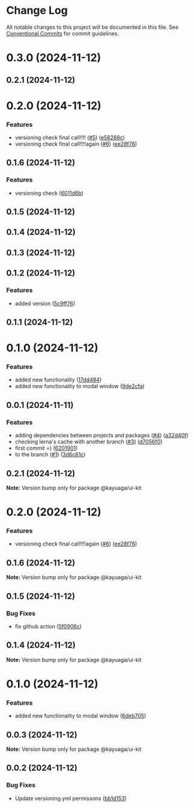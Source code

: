 # Change Log

All notable changes to this project will be documented in this file.
See [Conventional Commits](https://conventionalcommits.org) for commit guidelines.

# 0.3.0 (2024-11-12)



## 0.2.1 (2024-11-12)



# 0.2.0 (2024-11-12)


### Features

* versioning check final call!!!! ([#5](https://github.com/Kayuaga/techJump/issues/5)) ([e58288c](https://github.com/Kayuaga/techJump/commit/e58288c31f63ee528e09d7862a694461fd96285b))
* versioning check final call!!!!again ([#6](https://github.com/Kayuaga/techJump/issues/6)) ([ee28f76](https://github.com/Kayuaga/techJump/commit/ee28f7683e1b08774148c07d5c0f339c099edbd1))



## 0.1.6 (2024-11-12)


### Features

* versioning check ([6011d6b](https://github.com/Kayuaga/techJump/commit/6011d6b687b32b6c10a8146ad775a7d865edad9f))



## 0.1.5 (2024-11-12)



## 0.1.4 (2024-11-12)



## 0.1.3 (2024-11-12)



## 0.1.2 (2024-11-12)


### Features

* added version ([5c9ff76](https://github.com/Kayuaga/techJump/commit/5c9ff762dbcb2e6dc04f4cbe50d8d44d46ae2453))



## 0.1.1 (2024-11-12)



# 0.1.0 (2024-11-12)


### Features

* added new functionality ([17dd484](https://github.com/Kayuaga/techJump/commit/17dd484fcf6b05d53582e8c775171612c551a5fe))
* added new functionality to modal window ([9de2cfa](https://github.com/Kayuaga/techJump/commit/9de2cfaf3929da033979f622f65ce42587cde086))



## 0.0.1 (2024-11-11)


### Features

* adding dependencies between projects and packages ([#4](https://github.com/Kayuaga/techJump/issues/4)) ([a32d40f](https://github.com/Kayuaga/techJump/commit/a32d40f53e4a5e3441f7147fa08f7d0d45a3c47a))
* checking lerna's cache with another branch ([#3](https://github.com/Kayuaga/techJump/issues/3)) ([d7056f0](https://github.com/Kayuaga/techJump/commit/d7056f00d004d863ed20e4fe5a2769aaf8ea13f8))
* first commit =) ([6201901](https://github.com/Kayuaga/techJump/commit/62019016a9be02618f617c4d9051d3532f76a339))
* to the branch ([#1](https://github.com/Kayuaga/techJump/issues/1)) ([3d6c61c](https://github.com/Kayuaga/techJump/commit/3d6c61cf34cb9eeb1e69fdd3fbf15bd4a958fdf7))





## 0.2.1 (2024-11-12)

**Note:** Version bump only for package @kayuaga/ui-kit





# 0.2.0 (2024-11-12)


### Features

* versioning check final call!!!!again ([#6](https://github.com/Kayuaga/techJump/issues/6)) ([ee28f76](https://github.com/Kayuaga/techJump/commit/ee28f7683e1b08774148c07d5c0f339c099edbd1))





## 0.1.6 (2024-11-12)

**Note:** Version bump only for package @kayuaga/ui-kit





## 0.1.5 (2024-11-12)


### Bug Fixes

* fix github action ([5f0906c](https://github.com/Kayuaga/techJump/commit/5f0906c5eb7abe8233095eea1f611866fdd0a7a3))





## 0.1.4 (2024-11-12)

**Note:** Version bump only for package @kayuaga/ui-kit





# 0.1.0 (2024-11-12)


### Features

* added new functionality to modal window ([6deb705](https://github.com/Kayuaga/techJump/commit/6deb7056093f6b2982cf76e2d9b0f7d3bc1161a0))





## 0.0.3 (2024-11-12)

**Note:** Version bump only for package @kayuaga/ui-kit





## 0.0.2 (2024-11-12)


### Bug Fixes

* Update versioning.yml permissons ([bb1d153](https://github.com/Kayuaga/techJump/commit/bb1d153ea1266ed38cb92e134eec96f119485b1f))
